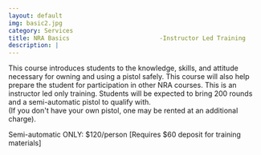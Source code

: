 ```yaml
---
layout: default
img: basic2.jpg
category: Services
title: NRA Basics                         -Instructor Led Training
description: |
---
```

This course introduces students to the knowledge, skills, and attitude necessary for owning and using a pistol safely. This course will also help prepare the student for participation in other NRA courses. This is an instructor led only training. 
Students will be expected to bring 200 rounds and a semi-automatic pistol to qualify with.    
(If you don't have your own pistol, one may be rented at an additional charge).  

     
Semi-automatic ONLY: $120/person [Requires $60 deposit for training materials]